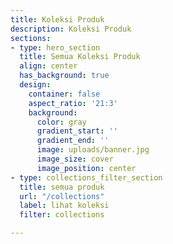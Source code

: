 ```yaml
---
title: Koleksi Produk
description: Koleksi Produk
sections:
- type: hero_section
  title: Semua Koleksi Produk
  align: center
  has_background: true
  design:
    container: false
    aspect_ratio: '21:3'
    background:
      color: gray
      gradient_start: ''
      gradient_end: ''
      image: uploads/banner.jpg
      image_size: cover
      image_position: center
- type: collections_filter_section
  title: semua produk
  url: "/collections"
  label: lihat koleksi
  filter: collections

---
```

